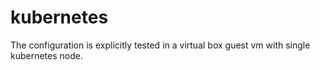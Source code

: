 # kubernetes


The configuration is explicitly tested in a virtual box guest vm with single kubernetes node. 

